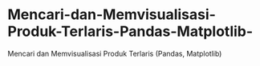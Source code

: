 # Mencari-dan-Memvisualisasi-Produk-Terlaris-Pandas-Matplotlib-
Mencari dan Memvisualisasi Produk Terlaris (Pandas, Matplotlib)

